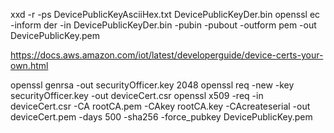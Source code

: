 xxd -r -ps DevicePublicKeyAsciiHex.txt DevicePublicKeyDer.bin
openssl ec -inform der -in DevicePublicKeyDer.bin -pubin -pubout -outform pem -out DevicePublicKey.pem

https://docs.aws.amazon.com/iot/latest/developerguide/device-certs-your-own.html

openssl genrsa -out securityOfficer.key 2048
openssl req -new -key securityOfficer.key -out deviceCert.csr
openssl x509 -req -in deviceCert.csr -CA rootCA.pem -CAkey rootCA.key -CAcreateserial -out deviceCert.pem -days 500 -sha256 -force_pubkey DevicePublicKey.pem
